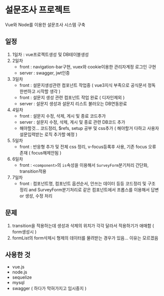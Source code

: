 # 설문조사 프로젝트
Vue와 Node를 이용한 설문조사 시스템 구축

## 일정
1. 1일차 : vue프로젝트생성 및 DB테이블생성
2. 2일차
	+ front : navigation-bar구현,  vuex와 cookie이용한 관리자계정 로그인 구현
	+ server : swagger, jwt인증
3. 3일차
	+ front : 설문지생성관련 컴포넌트 작업중 ( vue3지식 부족으로 공식문서 정독한번하고 시작할 생각 )
	+ front : 설문지 생성 관련 컴포넌트 작업 완료 ( 디자인제외 )
	+ server : 설문지 생성과 설문지 리스트 불러오는 DB연동완료
4. 4일차
	+ front : 설문지 수정, 삭제, 게시 및 종료 코드추가
	+ server : 설문지 수정, 삭제, 게시 및 종료 관련 DB코드 추가
	+ 해야할것... 코드정리, $refs, setup 공부 및 css추가 ( 해야할거 다하고 사용자 설문입력받는 로직 추가할 예정 )
5. 5일차
	+ front : 반응형 추가 및 전체 css 정리, v-focus등록후 사용, 기존 focus 오류존재 ( focus해제안됨 )
6. 6일차
	+ front : `<component>`의 `is`속성을 이용해서 `SurveyForm`분기처리 간단화, transition적용
7. 7일차
	+ front : 컴포넌트명, 컴포넌트 옵션순서, 안쓰는 데이터 등등 코드정리 및 구조정리 and SurveyForm분기처리로 같은 컴포넌트에서 프롭스를 이용해서 답변 or 생성, 수정 처리

## 문제
1. transition을 적용하는데 생성과 삭제의 위치가 각각 달라서 적용하기가 애매함 ( form생성시 )
2. formList의 form삭제시 형제의 데이터를 물려받는 경우가 있음... 이유는 모르겠음

## 사용한 것
+ vue.js
+ node.js
+ sequelize
+ mysql
+ swagger ( 하다가 막혀가지고 임시중지 )